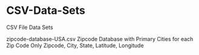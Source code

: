 # CSV-Data-Sets
CSV File Data Sets

zipcode-database-USA.csv      Zipcode Database with Primary Cities for each Zip Code Only
                              Zipcode, City, State, Latitude, Longitude
